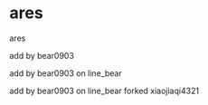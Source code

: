 # ares
ares

add by bear0903


add by bear0903 on line_bear

add by bear0903 on line_bear forked xiaojiaqi4321
